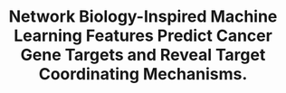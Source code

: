 ---
authors: Weiskittel TM, Cao A, Meng-Lin K, Lehmann Z, Feng B, Correia C, Zhang C,
  Wisniewski P, Zhu S, Yong Ung C, Li H
carousel: false
doi: 10.3390/ph16050752
featured: false
issue: '5'
journal: Pharmaceuticals (Basel, Switzerland)
keywords: '["systems pharmacology", "gene dependency", "systems biology"]'
landmark: false
layout: ../../layouts/Publication.astro
pmcid: PMC10223789
pmid: 37242535
r03: R03OD034496
title: Network Biology-Inspired Machine Learning Features Predict Cancer Gene Targets
  and Reveal Target Coordinating Mechanisms.
volume: '16'
year: 2023
---